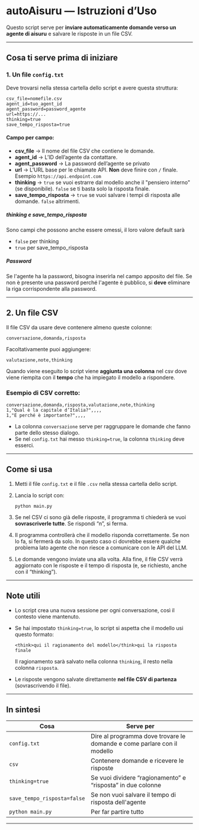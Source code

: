 # autoAisuru — Istruzioni d’Uso

Questo script serve per **inviare automaticamente domande verso un agente di aisuru** e salvare le risposte in un file CSV.

---

## Cosa ti serve prima di iniziare

### 1. Un file `config.txt`

Deve trovarsi nella stessa cartella dello script e avere questa struttura:

```
csv_file=nomefile.csv
agent_id=tuo_agent_id
agent_password=password_agente
url=https://...
thinking=true
save_tempo_risposta=true
```

#### Campo per campo:

* **csv\_file** → Il nome del file CSV che contiene le domande.
* **agent\_id** → L’ID dell’agente da contattare.
* **agent\_password** → La password dell’agente se privato
* **url** → L’URL base per le chiamate API. **Non** deve finire con `/` finale. Esempio `https://api.endpoint.com`
* **thinking** → `true` se vuoi estrarre dal modello anche il "pensiero interno" (se disponibile). `false` se ti basta solo la risposta finale.
* **save\_tempo\_risposta** → `true` se vuoi salvare i tempi di risposta alle domande. `false` altrimenti.

##### thinking e save\_tempo\_risposta
Sono campi che possono anche essere omessi, il loro valore default sarà
* `false` per thinking
* `true` per save_tempo_risposta


##### Password
Se l'agente ha la password, bisogna inserirla nel campo apposito del file. Se non è presente una password perché l'agente è pubblico, si **deve** eliminare la riga corrispondente alla password.

---

## 2. Un file CSV

Il file CSV da usare deve contenere almeno queste colonne:

```
conversazione,domanda,risposta
```

Facoltativamente puoi aggiungere:

```
valutazione,note,thinking
```

Quando viene eseguito lo script viene **aggiunta una colonna** nel csv dove viene riempita con il **tempo** che ha impiegato il modello a rispondere.

### Esempio di CSV corretto:

```csv
conversazione,domanda,risposta,valutazione,note,thinking
1,"Qual è la capitale d’Italia?",,,,
1,"E perché è importante?",,,,
```

* La colonna `conversazione` serve per raggruppare le domande che fanno parte dello stesso dialogo.
* Se nel `config.txt` hai messo `thinking=true`, la colonna `thinking` deve esserci.

---

## Come si usa

1. Metti il file `config.txt` e il file `.csv` nella stessa cartella dello script.

2. Lancia lo script con:

   ```
   python main.py
   ```

3. Se nel CSV ci sono già delle risposte, il programma ti chiederà se vuoi **sovrascriverle tutte**. Se rispondi “n”, si ferma.

4. Il programma controllerà che il modello risponda correttamente. Se non lo fa, si fermerà da solo. In questo caso ci dovrebbe essere qualche problema lato agente che non riesce a comunicare con le API del LLM.

5. Le domande vengono inviate una alla volta. Alla fine, il file CSV verrà aggiornato con le risposte e il tempo di risposta (e, se richiesto, anche con il “thinking”).

---

## Note utili

* Lo script crea una nuova sessione per ogni conversazione, così il contesto viene mantenuto.
* Se hai impostato `thinking=true`, lo script si aspetta che il modello usi questo formato:

  ```text
  <think>qui il ragionamento del modello</think>qui la risposta finale
  ```

  Il ragionamento sarà salvato nella colonna `thinking`, il resto nella colonna `risposta`.
* Le risposte vengono salvate direttamente **nel file CSV di partenza** (sovrascrivendo il file).

---

## In sintesi

| Cosa                     | Serve per                                                               |
| ------------------------ | ----------------------------------------------------------------------- |
| `config.txt`             | Dire al programma dove trovare le domande e come parlare con il modello |
| `csv`                    | Contenere domande e ricevere le risposte                                |
| `thinking=true`          | Se vuoi dividere “ragionamento” e “risposta” in due colonne             |
| `save_tempo_risposta=false`| Se non vuoi salvare il tempo di risposta dell'agente        |
| `python main.py` | Per far partire tutto                                                   |

---
